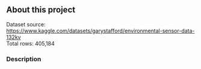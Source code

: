 ## About this project

Dataset source: https://www.kaggle.com/datasets/garystafford/environmental-sensor-data-132kv <br>
Total rows: 405,184

### Description

